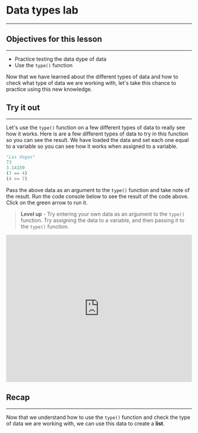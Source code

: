 # Data types lab

***

## Objectives for this lesson

***

* Practice testing the data dype of data
* Use the `type()` function

Now that we have learned about the different types of data and how to check what type of data we are working with, let's take this chance to practice using this new knowledge.

## Try it out

***

Let's use the `type()` function on a few different types of data to really see how it works. Here is are a few different types of data to try in this function so you can see the result. We have loaded the data and set each one equal to a variable so you can see how it works when assigned to a variable.

```python
"Las Vegas"
73
3.14159
(7 == 4)
(4 >= 7)

```
Pass the above data as an argument to the `type()` function and take note of the result.  Run the code console below to see the result of the code above.  Click on the green arrow to run it.
>**Level up** - Try entering your own data as an argument to the `type()` function.  Try assigning the data to a variable, and then passing it to the `type()` function.

<iframe frameborder="0" width="100%" height="400" src="https://repl.it/@DSExperience/CitiesTry3?lite=true"></iframe>

## Recap

***

Now that we understand how to use the `type()` function and check the type of data we are working with, we can use this data to create a **list**. 